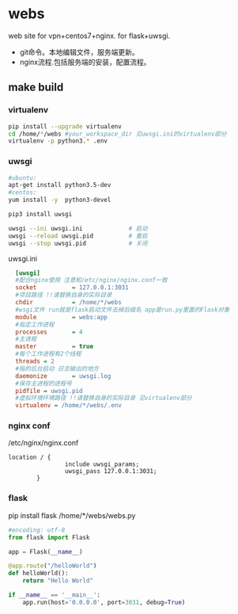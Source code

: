 
# webs

web site for vpn+centos7+nginx. for flask+uwsgi.

+ git命令。本地编辑文件，服务端更新。
+ nginx流程.包括服务端的安装，配置流程。

## make build

### virtualenv

```bash
pip install --upgrade virtualenv
cd /home/*/webs #your_workspace_dir 见uwsgi.ini的virtualenv部分
virtualenv -p python3.* .env
```

### uwsgi

```bash
#ubuntu:
apt-get install python3.5-dev
#centos:
yum install -y  python3-devel

pip3 install uwsgi

uwsgi --ini uwsgi.ini             # 启动
uwsgi --reload uwsgi.pid          # 重启
uwsgi --stop uwsgi.pid            # 关闭
```

uwsgi.ini

```ini
  [uwsgi]
  #配合nginx使用 注意和/etc/nginx/nginx.conf一致
  socket          = 127.0.0.1:3031
  #项目路径 !!请替换自身的实际目录
  chdir           = /home/*/webs
  #wsgi文件 run就是flask启动文件去掉后缀名 app是run.py里面的Flask对象
  module          = webs:app
  #指定工作进程
  processes       = 4
  #主进程
  master          = true
  #每个工作进程有2个线程
  threads = 2
  #指的后台启动 日志输出的地方
  daemonize       = uwsgi.log
  #保存主进程的进程号
  pidfile = uwsgi.pid
  #虚拟环境环境路径 !!请替换自身的实际目录 见virtualenv部分
  virtualenv = /home/*/webs/.env
```

### nginx conf

/etc/nginx/nginx.conf

```nginx
location / {
                include uwsgi_params;
                uwsgi_pass 127.0.0.1:3031;
        }
```

### flask

pip install flask
/home/*/webs/webs.py

```python
#encoding: utf-8
from flask import Flask

app = Flask(__name__)

@app.route("/helloWorld")
def helloWorld():
    return "Hello World"

if __name__ == '__main__':
    app.run(host='0.0.0.0', port=3031, debug=True)
```
